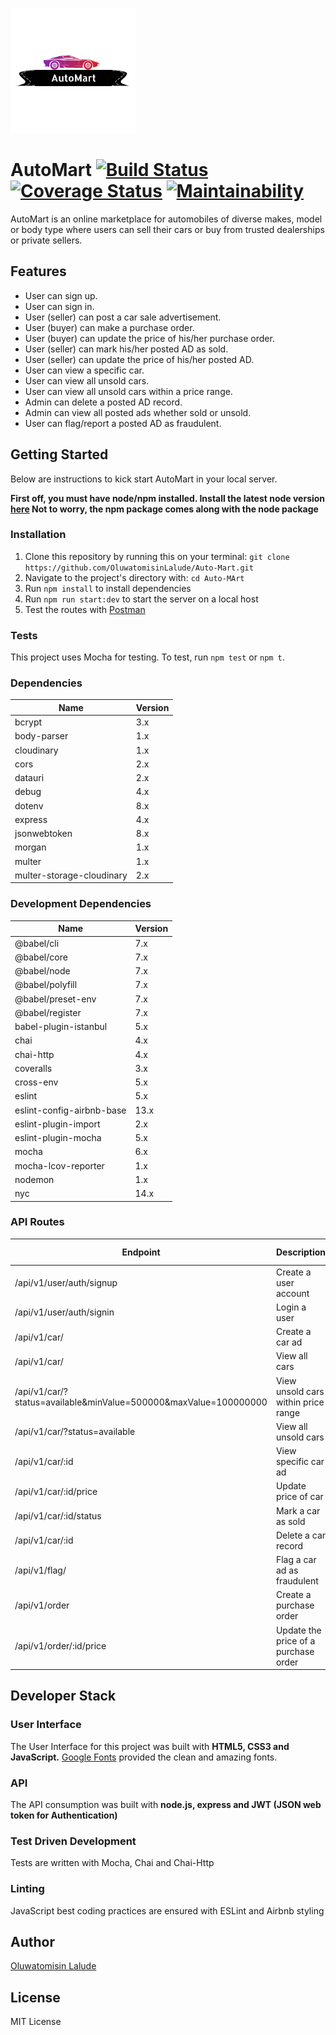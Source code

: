 ![AutoMart Logo](/ui/images/autoMart-logo.png)


# AutoMart [![Build Status](https://travis-ci.org/OluwatomisinLalude/Auto-Mart.svg?branch=develop)](https://travis-ci.org/OluwatomisinLalude/Auto-Mart) [![Coverage Status](https://coveralls.io/repos/github/OluwatomisinLalude/Auto-Mart/badge.svg)](https://coveralls.io/github/OluwatomisinLalude/Auto-Mart) [![Maintainability](https://api.codeclimate.com/v1/badges/a99a88d28ad37a79dbf6/maintainability)](https://codeclimate.com/github/OluwatomisinLalude/Auto-Mart/maintainability)

AutoMart is an online marketplace for automobiles of diverse makes, model or body type where users can sell their cars or buy from trusted dealerships or private sellers. 

## Features

 - User can sign up.
 - User can sign in.
 - User (seller) can post a car sale advertisement.
 - User (buyer) can make a purchase order.  
 - User (buyer) can update the price of his/her purchase order.  
 - User (seller) can mark his/her posted AD as sold.  
 - User (seller) can update the price of his/her posted AD.  
 - User can view a specific car.  
 - User can view all unsold cars.  
 - User can view all unsold cars within a price range.  
 - Admin can delete a posted AD record.  
 - Admin can view all posted ads whether sold or unsold. 
 - User can ​flag/report​ a posted AD as fraudulent.  
 
 ## Getting Started
 
 Below are instructions to kick start AutoMart in your local server.
 
 **First off, you must have node/npm installed. Install the latest node version [here](https://nodejs.org/en/download/) Not to worry, the npm package comes along with the node package**
 
 ### Installation
 
 1. Clone this repository by running this on your terminal: `git clone https://github.com/OluwatomisinLalude/Auto-Mart.git`
 2. Navigate to the project's directory with: `cd Auto-MArt`
 3. Run `npm install` to install dependencies
 4. Run  `npm run start:dev` to start the server on a local host
 5. Test the routes with [Postman](https://www.getpostman.com/)
 
 ### Tests
 
 This project uses Mocha for testing. To test, run `npm test` or `npm t`.
 
 ### Dependencies

| Name | Version |
| ----------- | ----------- |
| bcrypt | 3.x |
| body-parser | 1.x |
| cloudinary | 1.x |
| cors | 2.x |
| datauri | 2.x |
| debug | 4.x |
| dotenv | 8.x |
| express | 4.x |
| jsonwebtoken | 8.x |
| morgan | 1.x |
| multer | 1.x |
| multer-storage-cloudinary | 2.x |

### Development Dependencies

| Name | Version |
| ----------- | ----------- |
| @babel/cli | 7.x |
| @babel/core | 7.x |
| @babel/node | 7.x |
| @babel/polyfill | 7.x |
| @babel/preset-env | 7.x |
| @babel/register | 7.x |
| babel-plugin-istanbul | 5.x |
| chai | 4.x |
| chai-http | 4.x |
| coveralls | 3.x |
| cross-env | 5.x |
| eslint | 5.x |
| eslint-config-airbnb-base | 13.x |
| eslint-plugin-import | 2.x |
| eslint-plugin-mocha | 5.x |
| mocha | 6.x |
| mocha-lcov-reporter | 1.x |
| nodemon | 1.x |
| nyc | 14.x |

### API Routes

| Endpoint | Description | HTTP method |
| ----------- | ----------- | ----------- |
| /api/v1/user/auth/signup | Create a user account | POST
| /api/v1/user/auth/signin | Login a user | POST
| /api/v1/car/ | Create a car ad | POST
| /api/v1/car/ | View all cars | GET
| /api/v1/car/?status=available&minValue=500000&maxValue=100000000 | View unsold cars within price range | GET
| /api/v1/car/?status=available | View all unsold cars | GET
| /api/v1/car/:id | View specific car ad | GET
| /api/v1/car/:id/price | Update price of car | PATCH
| /api/v1/car/:id/status | Mark a car as sold | PATCH
| /api/v1/car/:id | Delete a car record | DELETE
| /api/v1/flag/ | Flag a car ad as fraudulent | POST
| /api/v1/order | Create a purchase order | POST
| /api/v1/order/:id/price | Update the price of a purchase order | PATCH

## Developer Stack

### User Interface

The User Interface for this project was built with **HTML5, CSS3 and JavaScript.** [Google Fonts](https://fonts.google.com/) provided the clean and amazing fonts.

### API

The API consumption was built with **node.js, express and JWT (JSON web token for Authentication)**

### Test Driven Development

Tests are written with Mocha, Chai and Chai-Http

### Linting

JavaScript best coding practices are ensured with ESLint and Airbnb styling

## Author

[Oluwatomisin Lalude](https://www.github.com/OluwatomisinLalude)

## License

MIT License
